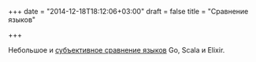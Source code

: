 +++
date = "2014-12-18T18:12:06+03:00"
draft = false
title = "Сравнение языков"

+++

<p>Небольшое и&nbsp;<a href="http://stephan.vandiepen.info/compact-but-extensible-comparing-scala-go-elixir/">субъективное сравнение языков</a> Go, Scala и&nbsp;Elixir.</p>

